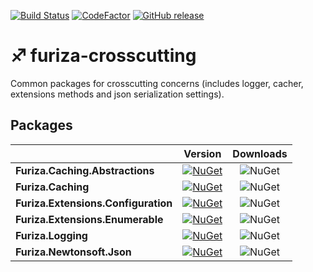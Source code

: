 [![Build Status](https://dev.azure.com/ivanborges/Furiza/_apis/build/status/furiza-crosscutting)](https://dev.azure.com/ivanborges/Furiza/_build/latest?definitionId=5)
[![CodeFactor](https://www.codefactor.io/repository/github/ivanborges/furiza-crosscutting/badge)](https://www.codefactor.io/repository/github/ivanborges/furiza-crosscutting)
[![GitHub release](https://img.shields.io/github/release/ivanborges/furiza-crosscutting.svg)](https://github.com/ivanborges/furiza-crosscutting/releases)
# :sagittarius: furiza-crosscutting
Common packages for crosscutting concerns (includes logger, cacher, extensions methods and json serialization settings).

## Packages
||Version|Downloads|
|---------------------------|:---:|:---:|
|**Furiza.Caching.Abstractions**|[![NuGet](https://img.shields.io/nuget/v/Furiza.Caching.Abstractions.svg)](https://www.nuget.org/packages/Furiza.Caching.Abstractions/)|![NuGet](https://img.shields.io/nuget/dt/Furiza.Caching.Abstractions.svg)|
|**Furiza.Caching**|[![NuGet](https://img.shields.io/nuget/v/Furiza.Caching.svg)](https://www.nuget.org/packages/Furiza.Caching/)|![NuGet](https://img.shields.io/nuget/dt/Furiza.Caching.svg)|
|**Furiza.Extensions.Configuration**|[![NuGet](https://img.shields.io/nuget/v/Furiza.Extensions.Configuration.svg)](https://www.nuget.org/packages/Furiza.Extensions.Configuration/)|![NuGet](https://img.shields.io/nuget/dt/Furiza.Extensions.Configuration.svg)|
|**Furiza.Extensions.Enumerable**|[![NuGet](https://img.shields.io/nuget/v/Furiza.Extensions.Enumerable.svg)](https://www.nuget.org/packages/Furiza.Extensions.Enumerable/)|![NuGet](https://img.shields.io/nuget/dt/Furiza.Extensions.Enumerable.svg)|
|**Furiza.Logging**|[![NuGet](https://img.shields.io/nuget/v/Furiza.Logging.svg)](https://www.nuget.org/packages/Furiza.Logging/)|![NuGet](https://img.shields.io/nuget/dt/Furiza.Logging.svg)|
|**Furiza.Newtonsoft.Json**|[![NuGet](https://img.shields.io/nuget/v/Furiza.Newtonsoft.Json.svg)](https://www.nuget.org/packages/Furiza.Newtonsoft.Json/)|![NuGet](https://img.shields.io/nuget/dt/Furiza.Newtonsoft.Json.svg)|

